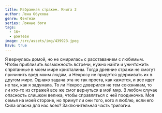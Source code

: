 ```yaml
---
title: Избранная стражем. Книга 3
author: Лена Обухова
genre: Фэнтези
series: Ложные боги
tags:
  - 16+
  - фэнтези
image: /src/assets/img/439923.jpeg
have: true
---
```

Я вернулась домой, но не смирилась с расставанием с любимым. Чтобы приблизить возможность встречи, нужно найти и уничтожить спрятанные в моем мире кристалины. Тогда древние стражи не смогут причинить вред моим людям, а Некросу не придется удерживать их в другом мире. Однако задача эта не так проста, как кажется, и все идет не так, как я задумала. То ли Некрос доверился не тем союзникам, то ли кто-то из стражей все же смог вернуться в мой мир. В любом случае опасность слишком велика, чтобы справляться с ней поодиночке. Моя семья на моей стороне, но примут ли они того, кого я люблю, если его Сила опасна для нас всех? Заключительная часть трилогии.
